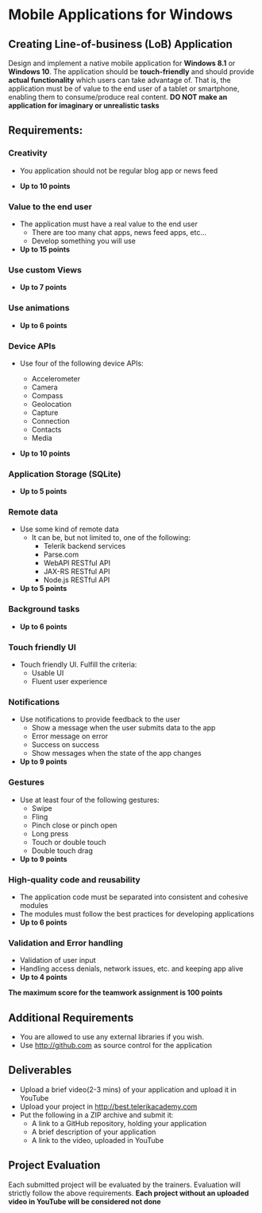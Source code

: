 # Mobile Applications for Windows
##  Creating Line-of-business (LoB) Application

Design and implement a native mobile application for **Windows 8.1** or **Windows 10**. The application should be **touch-friendly** and should provide **actual functionality** which users can take advantage of. That is, the application must be of value to the end user of a tablet or smartphone, enabling them to consume/produce real content. **DO NOT make an application for imaginary or unrealistic tasks**

##  Requirements:

### Creativity

- You application should not be regular blog app or news feed

- **Up to 10 points**

### Value to the end user

- The application must have a real value to the end user
  - There are too many chat apps, news feed apps, etc...
  - Develop something you will use
- **Up to 15 points**

### Use custom Views

- **Up to 7 points**

### Use animations

- **Up to 6 points**

### Device APIs

- Use four of the following device APIs:
  - Accelerometer
  - Camera
  - Compass
  - Geolocation
  - Capture
  - Connection
  - Contacts
  - Media

- **Up to 10 points**

### Application Storage (SQLite)

- **Up to 5 points**

### Remote data

- Use some kind of remote data
  - It can be, but not limited to, one of the following:
    - Telerik backend services
    - Parse.com
    - WebAPI RESTful API
    - JAX-RS RESTful API
    - Node.js RESTful API
- **Up to 5 points**

### Background tasks

- **Up to 6 points**

### Touch friendly UI

- Touch friendly UI. Fulfill the criteria:
  - Usable UI
  - Fluent user experience

### Notifications

- Use notifications to provide feedback to the user
  - Show a message when the user submits data to the app
  - Error message on error
  - Success on success
  - Show messages when the state of the app changes
- **Up to 9 points**

### Gestures

- Use at least four of the following gestures:
  - Swipe
  - Fling
  - Pinch close or pinch open
  - Long press
  - Touch or double touch
  - Double touch drag
- **Up to 9 points**

### High-quality code and reusability
- The application code must be separated into consistent and cohesive modules
- The modules must follow the best practices for developing applications
- **Up to 6 points**

### Validation and Error handling
- Validation of user input
- Handling access denials, network issues, etc. and keeping app alive
- **Up to 4 points**

**The maximum score for the teamwork assignment is 100 points**

##  Additional Requirements
- You are allowed to use any external libraries if you wish.
- Use http://github.com as source control for the application

##  Deliverables
- Upload a brief video(2-3 mins) of your application and upload it in YouTube
- Upload your project in http://best.telerikacademy.com
- Put the following in a ZIP archive and submit it:
  - A link to a GitHub repository, holding your application
  - A brief description of your application
  - A link to the video, uploaded in YouTube

##  Project Evaluation
Each submitted project will be evaluated by the trainers. Evaluation will strictly follow the above requirements.
**Each project without an uploaded video in YouTube will be considered not done**

